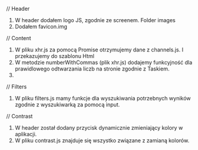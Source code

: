 
// Header
1. W header  dodałem logo JS, zgodnie ze screenem. Folder images
2. Dodałem favicon.img

// Content
1. W pliku xhr.js  za pomocą Promise otrzymujemy dane z  channels.js.  I przekazujemy do szablonu Html 
2. W metodzie numberWithCommas (plik xhr.js) dodajemy funkcyjność dla prawidlowego odtwarzania liczb na
    stronie zgodnie z Taskiem.
3. 
    
// Filters
1. W pliku filters.js mamy funkcje dla wyszukiwania potrzebnych wyników zgodnie z wyszukiwarką
    za pomocą input.


// Contrast
1. W header został dodany przycisk  dynamicznie zmieniający kolory w aplikacji.
2. W pliku contrast.js znajduje się wszystko związane z zamianą kolorów.
